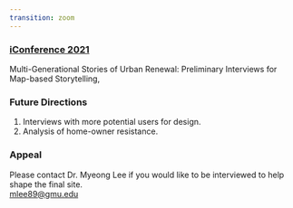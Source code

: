 ```yaml
---
transition: zoom
---
```

### [iConference 2021](https://ischools.org/iConference)
Multi-Generational Stories of Urban Renewal: Preliminary Interviews for Map-based Storytelling,

### Future Directions  
1. Interviews with more potential users for design.  
2. Analysis of home-owner resistance.

### Appeal

Please contact Dr. Myeong Lee if you would like to be interviewed to help shape the final site.  
[mlee89@gmu.edu](mailto:mlee89@gmu.edu)

